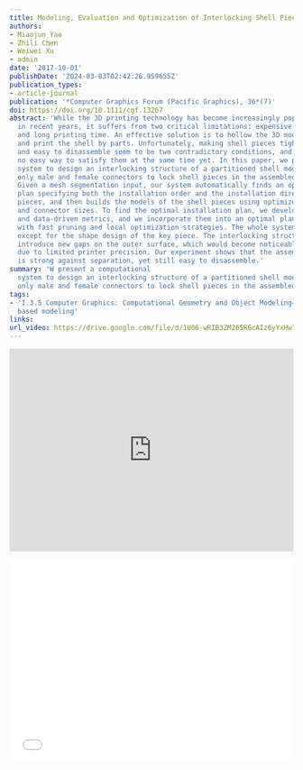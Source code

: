 ```yaml
---
title: Modeling, Evaluation and Optimization of Interlocking Shell Pieces
authors:
- Miaojun Yao
- Zhili Chen
- Weiwei Xu
- admin
date: '2017-10-01'
publishDate: '2024-03-03T02:42:26.959655Z'
publication_types:
- article-journal
publication: '*Computer Graphics Forum (Pacific Graphics), 36*(7)'
doi: https://doi.org/10.1111/cgf.13267
abstract: 'While the 3D printing technology has become increasingly popular
  in recent years, it suffers from two critical limitations: expensive printing material
  and long printing time. An effective solution is to hollow the 3D model into a shell
  and print the shell by parts. Unfortunately, making shell pieces tightly assembled
  and easy to disassemble seem to be two contradictory conditions, and there exists
  no easy way to satisfy them at the same time yet. In this paper, we present a computational
  system to design an interlocking structure of a partitioned shell model, which uses
  only male and female connectors to lock shell pieces in the assembled configuration.
  Given a mesh segmentation input, our system automatically finds an optimal installation
  plan specifying both the installation order and the installation directions of the
  pieces, and then builds the models of the shell pieces using optimized shell thickness
  and connector sizes. To find the optimal installation plan, we develop simulation-based
  and data-driven metrics, and we incorporate them into an optimal plan search algorithm
  with fast pruning and local optimization strategies. The whole system is automatic,
  except for the shape design of the key piece. The interlocking structure does not
  introduce new gaps on the outer surface, which would become noticeable inevitably
  due to limited printer precision. Our experiment shows that the assembled object
  is strong against separation, yet still easy to disassemble.'
summary: 'W present a computational
  system to design an interlocking structure of a partitioned shell model, which uses
  only male and female connectors to lock shell pieces in the assembled configuration.'
tags:
- 'I.3.5 Computer Graphics: Computational Geometry and Object Modeling—Physically
  based modeling'
links:
url_video: https://drive.google.com/file/d/1U06-wRIB3ZM265RGcAIz6yYxHw7ifLf-/view
---
```


<p align="center">
<iframe width="100%" height="360" src="https://www.youtube.com/embed/9USOZJUXOxg?si=XjOQjQ192k31dwn5" title="YouTube video player" frameborder="0" allow="accelerometer; autoplay; clipboard-write; encrypted-media; gyroscope; picture-in-picture; web-share" allowfullscreen></iframe>
</p>
<p align="center">
<iframe width="100%" height="360" src="//player.bilibili.com/player.html?aid=340325222&bvid=BV1z94y1o75c&cid=563664240&p=1" scrolling="no" border="0" frameborder="no" framespacing="0" allowfullscreen="true"> </iframe>
</p>
